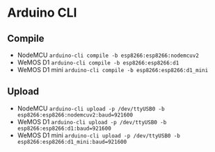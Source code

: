 Arduino CLI
===========

Compile
-------
 - NodeMCU `arduino-cli compile -b esp8266:esp8266:nodemcuv2`
 - WeMOS D1 `arduino-cli compile -b esp8266:esp8266:d1`
 - WeMOS D1 mini `arduino-cli compile -b esp8266:esp8266:d1_mini`
 
Upload
------
 - NodeMCU `arduino-cli upload -p /dev/ttyUSB0 -b esp8266:esp8266:nodemcuv2:baud=921600`
 - WeMOS D1 `arduino-cli upload -p /dev/ttyUSB0 -b esp8266:esp8266:d1:baud=921600`
 - WeMOS D1 mini `arduino-cli upload -p /dev/ttyUSB0 -b esp8266:esp8266:d1_mini:baud=921600`